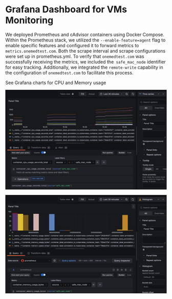 # Grafana Dashboard for VMs Monitoring

We deployed Prometheus and cAdvisor containers using Docker Compose. Within the Prometheus stack, we utilized the `--enable-feature=agent` flag to enable specific features and configured it to forward metrics to `metrics.onemedtest.com`. Both the scrape interval and scrape configurations were set up in prometheus.yml. To verify that `onemedtest.com` was successfully receiving the metrics, we included the` safe_mac_node` identifier for easy tracking. Additionally, we integrated the `remote-write` capability in the configuration of `onemedtest.com` to facilitate this process.

See Grafana charts for CPU and Memory usage

![Alt text](<Screen Shot 2024-03-18 at 15.50.56.png>)

![Alt text](<Screen Shot 2024-03-18 at 15.52.33.png>)
